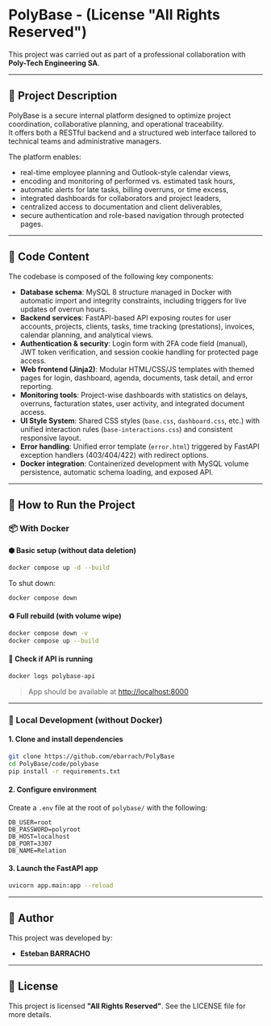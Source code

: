 # PolyBase - (License "All Rights Reserved")

This project was carried out as part of a professional collaboration with **Poly-Tech Engineering SA**.

---

## 📌 Project Description

PolyBase is a secure internal platform designed to optimize project coordination, collaborative planning, and operational traceability.  
It offers both a RESTful backend and a structured web interface tailored to technical teams and administrative managers.

The platform enables:

- real-time employee planning and Outlook-style calendar views,
- encoding and monitoring of performed vs. estimated task hours,
- automatic alerts for late tasks, billing overruns, or time excess,
- integrated dashboards for collaborators and project leaders,
- centralized access to documentation and client deliverables,
- secure authentication and role-based navigation through protected pages.

---

## 🧱 Code Content

The codebase is composed of the following key components:

- **Database schema**: MySQL 8 structure managed in Docker with automatic import and integrity constraints, including triggers for live updates of overrun hours.
- **Backend services**: FastAPI-based API exposing routes for user accounts, projects, clients, tasks, time tracking (prestations), invoices, calendar planning, and analytical views.
- **Authentication & security**: Login form with 2FA code field (manual), JWT token verification, and session cookie handling for protected page access.
- **Web frontend (Jinja2)**: Modular HTML/CSS/JS templates with themed pages for login, dashboard, agenda, documents, task detail, and error reporting.
- **Monitoring tools**: Project-wise dashboards with statistics on delays, overruns, facturation states, user activity, and integrated document access.
- **UI Style System**: Shared CSS styles (`base.css`, `dashboard.css`, etc.) with unified interaction rules (`base-interactions.css`) and consistent responsive layout.
- **Error handling**: Unified error template (`error.html`) triggered by FastAPI exception handlers (403/404/422) with redirect options.
- **Docker integration**: Containerized development with MySQL volume persistence, automatic schema loading, and exposed API.

---

## 🚀 How to Run the Project

### 📦 With Docker

#### ⬢ Basic setup (without data deletion)
```bash
docker compose up -d --build
````

To shut down:

```bash
docker compose down
```

#### ♻️ Full rebuild (with volume wipe)

```bash
docker compose down -v
docker compose up --build
```

#### 🧪 Check if API is running

```bash
docker logs polybase-api
```

> App should be available at [http://localhost:8000](http://localhost:8000)

---

### 🐍 Local Development (without Docker)

#### 1. Clone and install dependencies

```bash
git clone https://github.com/ebarrach/PolyBase
cd PolyBase/code/polybase
pip install -r requirements.txt
```

#### 2. Configure environment

Create a `.env` file at the root of `polybase/` with the following:

```
DB_USER=root
DB_PASSWORD=polyroot
DB_HOST=localhost
DB_PORT=3307
DB_NAME=Relation
```

#### 3. Launch the FastAPI app

```bash
uvicorn app.main:app --reload
```

---

## 👤 Author

This project was developed by:

* **Esteban BARRACHO**

---

## 📄 License

This project is licensed **"All Rights Reserved"**.
See the LICENSE file for more details.